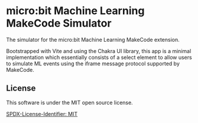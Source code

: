 # micro:bit Machine Learning MakeCode Simulator

The simulator for the micro:bit Machine Learning MakeCode extension.

Bootstrapped with Vite and using the Chakra UI library, this app is a minimal implementation which essentially consists of a select element to allow users to simulate ML events using the iframe message protocol supported by MakeCode.

## License

This software is under the MIT open source license.

[SPDX-License-Identifier: MIT](LICENSE)
